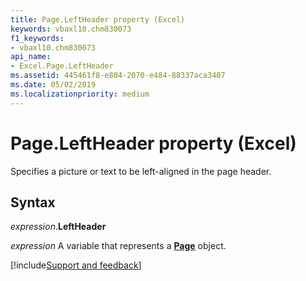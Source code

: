 ```yaml
---
title: Page.LeftHeader property (Excel)
keywords: vbaxl10.chm830073
f1_keywords:
- vbaxl10.chm830073
api_name:
- Excel.Page.LeftHeader
ms.assetid: 445461f8-e804-2070-e484-88337aca3407
ms.date: 05/02/2019
ms.localizationpriority: medium
---
```



# Page.LeftHeader property (Excel)

Specifies a picture or text to be left-aligned in the page header.


## Syntax

_expression_.**LeftHeader**

_expression_ A variable that represents a **[Page](Excel.Page.md)** object.




[!include[Support and feedback](~/includes/feedback-boilerplate.md)]